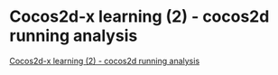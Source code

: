 # Cocos2d-x learning (2) - cocos2d running analysis
[Cocos2d-x learning (2) - cocos2d running analysis](https://aiwithcloud.com/2022/09/15/cocos2d_x_learning_2___cocos2d_running_analysis/)